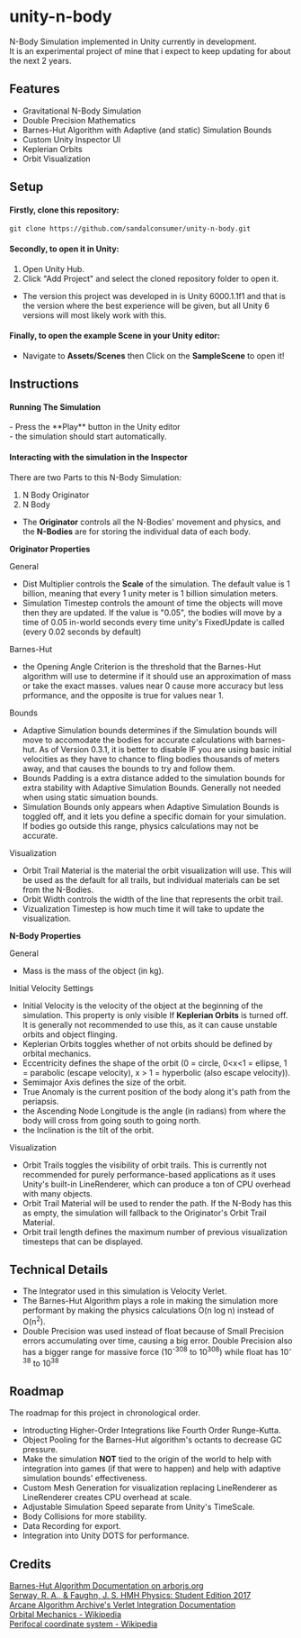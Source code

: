 # unity-n-body
N-Body Simulation implemented in Unity currently in development.  
It is an experimental project of mine that i expect to keep updating for about the next 2 years.
## Features
- Gravitational N-Body Simulation  
- Double Precision Mathematics  
- Barnes-Hut Algorithm with Adaptive (and static) Simulation Bounds    
- Custom Unity Inspector UI  
- Keplerian Orbits  
- Orbit Visualization  
## Setup

<h4>Firstly, clone this repository: </h4>

```
git clone https://github.com/sandalconsumer/unity-n-body.git
```

<h4>Secondly, to open it in Unity:</h4>

1. Open Unity Hub.
2. Click "Add Project" and select the cloned repository folder to open it.
- The version this project was developed in is Unity 6000.1.1f1 and that is the version where the best experience will be given, but all Unity 6 versions will most likely work with this.

<h4>Finally, to open the example Scene in your Unity editor: </h4>

- Navigate to **Assets/Scenes** then Click on the **SampleScene** to open it!

## Instructions

<h4>Running The Simulation</h4>
- Press the **Play** button in the Unity editor <br>
- the simulation should start automatically.

<h4>Interacting with the simulation in the Inspector</h4>

There are two Parts to this N-Body Simulation:

1. N Body Originator
2. N Body <br>

- The **Originator** controls all the N-Bodies' movement and physics, and the **N-Bodies** are for storing the individual data of each body.

**Originator Properties**

General
- Dist Multiplier controls the **Scale** of the simulation. The default value is 1 billion, meaning that every 1 unity meter is 1 billion simulation meters.
- Simulation Timestep controls the amount of time the objects will move then they are updated. If the value is "0.05", the bodies will move by a time of 0.05 in-world seconds every time unity's FixedUpdate is called (every 0.02 seconds by default) <br>

Barnes-Hut
- the Opening Angle Criterion is the threshold that the Barnes-Hut algorithm will use to determine if it should use an approximation of mass or take the exact masses. values near 0 cause more accuracy but less prformance, and the opposite is true for values near 1. <br>

Bounds
- Adaptive Simulation bounds determines if the Simulation bounds will move to accomodate the bodies for accurate calculations with barnes-hut. As of Version 0.3.1, it is better to disable IF you are using basic initial velocities as they have to chance to fling bodies thousands of meters away, and that causes the bounds to try and follow them.
- Bounds Padding is a extra distance added to the simulation bounds for extra stability with Adaptive Simulation Bounds. Generally not needed when using static simuation bounds.
- Simulation Bounds only appears when Adaptive Simulation Bounds is toggled off, and it lets you define a specific domain for your simulation. If bodies go outside this range, physics calculations may not be accurate.

Visualization  
- Orbit Trail Material is the material the orbit visualization will use. This will be used as the default for all trails, but individual materials can be set from the N-Bodies.
- Orbit Width controls the width of the line that represents the orbit trail.
- Vizualization Timestep is how much time it will take to update the visualization.

**N-Body Properties**

General
- Mass is the mass of the object (in kg).

Initial Velocity Settings
- Initial Velocity is the velocity of the object at the beginning of the simulation. This property is only visible If **Keplerian Orbits** is turned off. It is generally not recommended to use this, as it can cause unstable orbits and object flinging.  
- Keplerian Orbits toggles whether of not orbits should be defined by orbital mechanics.  
- Eccentricity defines the shape of the orbit (0 = circle, 0<x<1 = ellipse, 1 = parabolic (escape velocity), x > 1 = hyperbolic (also escape velocity)).  
- Semimajor Axis defines the size of the orbit.  
- True Anomaly is the current position of the body along it's path from the periapsis.  
- the Ascending Node Longitude is the angle (in radians) from where the body will cross from going south to going north.  
- the Inclination is the tilt of the orbit.  

Visualization
- Orbit Trails toggles the visibility of orbit trails. This is currently not recommended for purely performance-based applications as it uses Unity's built-in LineRenderer, which can produce a ton of CPU overhead with many objects.  
- Orbit Trail Material will be used to render the path. If the N-Body has this as empty, the simulation will fallback to the Originator's Orbit Trail Material.  
- Orbit trail length defines the maximum number of previous visualization timesteps that can be displayed.  

## Technical Details

- The Integrator used in this simulation is Velocity Verlet.
- The Barnes-Hut Algorithm plays a role in making the simulation more performant by making the physics calculations O(n log n) instead of O(n<sup>2</sup>).
- Double Precision was used instead of float because of Small Precision errors accumulating over time, causing a big error. Double Precision also has a bigger range for massive force (10<sup>-308</sup> to 10<sup>308</sup>) while float has 10<sup>-38</sup> to 10<sup>38</sup>

## Roadmap

The roadmap for this project in chronological order.
- Introducting Higher-Order Integrations like Fourth Order Runge-Kutta.
- Object Pooling for the Barnes-Hut algorithm's octants to decrease GC pressure.
- Make the simulation **NOT** tied to the origin of the world to help with integration into games (if that were to happen) and help with adaptive simulation bounds' effectiveness.
- Custom Mesh Generation for visualization replacing LineRenderer as LineRenderer creates CPU overhead at scale.
- Adjustable Simulation Speed separate from Unity's TimeScale.
- Body Collisions for more stability.
- Data Recording for export.
- Integration into Unity DOTS for performance.

## Credits

[Barnes-Hut Algorithm Documentation on arborjs.org](https://arborjs.org/docs/barnes-hut) <br>
[Serway, R. A., & Faughn, J. S. HMH Physics: Student Edition 2017](https://www.amazon.com/Hmh-Physics-Raymond-Ph-D-Serway/dp/0544817737/ref=sr_1_1?crid=3GP9HK833QZHZ&dib=eyJ2IjoiMSJ9.xnCjaAhU1VPa4l1mS96RoP3XsfSu9nxTdhnTNCWF6QUaMJYwN0QNaB1ABuNd4A5j571R8uZnRfqs6a3nzAy1j7J9L1OHGrk6tNSdWVLp7BlsByVX8BXjarmj4nHKWERoZ93oRMOv3JImF1bFQj9AlqEUhh4cvFRxdk0pZS7mYug.tR8r5-vapDorupoqTJktYwHwzhx143McnFvlMh_-cIQ&dib_tag=se&keywords=HMH+Physics%3A+Student+Edition+2017.&qid=1747758685&sprefix=hmh+physics+student+edition+2017.%2Caps%2C241&sr=8-1) <br>
[Arcane Algorithm Archive's Verlet Integration Documentation](https://www.algorithm-archive.org/contents/verlet_integration/verlet_integration.html)  
[Orbital Mechanics - Wikipedia](https://en.wikipedia.org/wiki/Orbital_mechanics)  
[Perifocal coordinate system - Wikipedia](https://en.wikipedia.org/wiki/Perifocal_coordinate_system)

